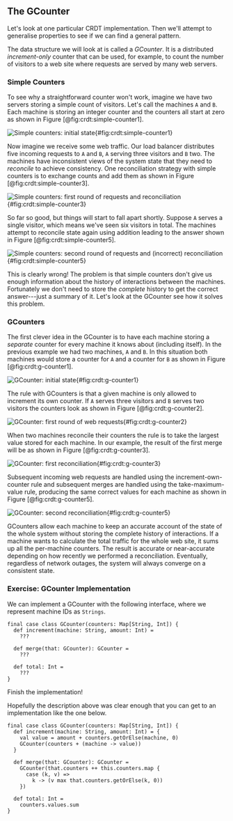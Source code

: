 ## The GCounter

Let's look at one particular CRDT implementation.
Then we'll attempt to generalise properties
to see if we can find a general pattern.

The data structure we will look at is called a *GCounter*.
It is a distributed *increment-only* counter
that can be used, for example,
to count the number of visitors to a web site
where requests are served by many web servers.

### Simple Counters

To see why a straightforward counter won't work,
imagine we have two servers storing a simple count of visitors.
Let's call the machines `A` and `B`.
Each machine is storing an integer counter
and the counters all start at zero
as shown in Figure [@fig:crdt:simple-counter1].

![Simple counters: initial state](src/pages/case-studies/crdt/simple-counter1.pdf+svg){#fig:crdt:simple-counter1}

Now imagine we receive some web traffic.
Our load balancer distributes five incoming requests
to `A` and `B`, `A` serving three visitors and `B` two.
The machines have inconsistent views of the system state
that they need to *reconcile* to achieve consistency.
One reconciliation strategy with simple counters
is to exchange counts and add them
as shown in Figure [@fig:crdt:simple-counter3].

![Simple counters: first round of requests and reconciliation](src/pages/case-studies/crdt/simple-counter3.pdf+svg){#fig:crdt:simple-counter3}

So far so good, but things will start to fall apart shortly.
Suppose `A` serves a single visitor,
which means we've seen six visitors in total.
The machines attempt to reconcile state again using addition
leading to the answer shown in Figure [@fig:crdt:simple-counter5].

![Simple counters: second round of requests and (incorrect) reconciliation](src/pages/case-studies/crdt/simple-counter5.pdf+svg){#fig:crdt:simple-counter5}

This is clearly wrong!
The problem is that simple counters
don't give us enough information about
the history of interactions between the machines.
Fortunately we don't need to store the *complete* history
to get the correct answer---just a summary of it.
Let's look at the GCounter see how it solves this problem.

### GCounters

The first clever idea in the GCounter is
to have each machine storing a *separate* counter
for every machine it knows about (including itself).
In the previous example we had two machines, `A` and `B`.
In this situation both machines
would store a counter for `A` and a counter for `B`
as shown in Figure [@fig:crdt:g-counter1].

![GCounter: initial state](src/pages/case-studies/crdt/g-counter1.pdf+svg){#fig:crdt:g-counter1}

The rule with GCounters is that
a given machine is only allowed to increment its own counter.
If `A` serves three visitors and `B` serves two visitors
the counters look as shown in Figure [@fig:crdt:g-counter2].

![GCounter: first round of web requests](src/pages/case-studies/crdt/g-counter2.pdf+svg){#fig:crdt:g-counter2}

When two machines reconcile their counters
the rule is to take the largest value stored for each machine.
In our example, the result of the first merge
will be as shown in Figure [@fig:crdt:g-counter3].

![GCounter: first reconciliation](src/pages/case-studies/crdt/g-counter3.pdf+svg){#fig:crdt:g-counter3}

Subsequent incoming web requests are handled using the
increment-own-counter rule and
subsequent merges are handled using the
take-maximum-value rule,
producing the same correct values for each machine
as shown in Figure [@fig:crdt:g-counter5].

![GCounter: second reconciliation](src/pages/case-studies/crdt/g-counter5.pdf+svg){#fig:crdt:g-counter5}

GCounters allow each machine to keep
an accurate account of the state of the whole system
without storing the complete history of interactions.
If a machine wants to calculate
the total traffic for the whole web site,
it sums up all the per-machine counters.
The result is accurate or near-accurate
depending on how recently we performed a reconciliation.
Eventually, regardless of network outages,
the system will always converge on a consistent state.

### Exercise: GCounter Implementation

We can implement a GCounter with the following interface,
where we represent machine IDs as `Strings`.

```tut:book:silent
final case class GCounter(counters: Map[String, Int]) {
  def increment(machine: String, amount: Int) =
    ???

  def merge(that: GCounter): GCounter =
    ???

  def total: Int =
    ???
}
```

Finish the implementation!

<div class="solution">
Hopefully the description above was clear enough that
you can get to an implementation like the one below.

```tut:book:silent
final case class GCounter(counters: Map[String, Int]) {
  def increment(machine: String, amount: Int) = {
    val value = amount + counters.getOrElse(machine, 0)
    GCounter(counters + (machine -> value))
  }

  def merge(that: GCounter): GCounter =
    GCounter(that.counters ++ this.counters.map {
      case (k, v) =>
        k -> (v max that.counters.getOrElse(k, 0))
    })

  def total: Int =
    counters.values.sum
}
```
</div>
